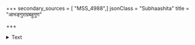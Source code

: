 +++
secondary_sources = [ "MSS_4988",]
jsonClass = "Subhaashita"
title = "आभङ्गुराग्रबहुगुण"

+++

<details><summary>Text</summary>

आभङ्गुराग्रबहुगुण- दीर्घास्वादप्रदा प्रियादृष्टिः।  
कर्षति मनो मदीयं ह्रदमीनं बडिशरज्जुरिव॥
</details>
